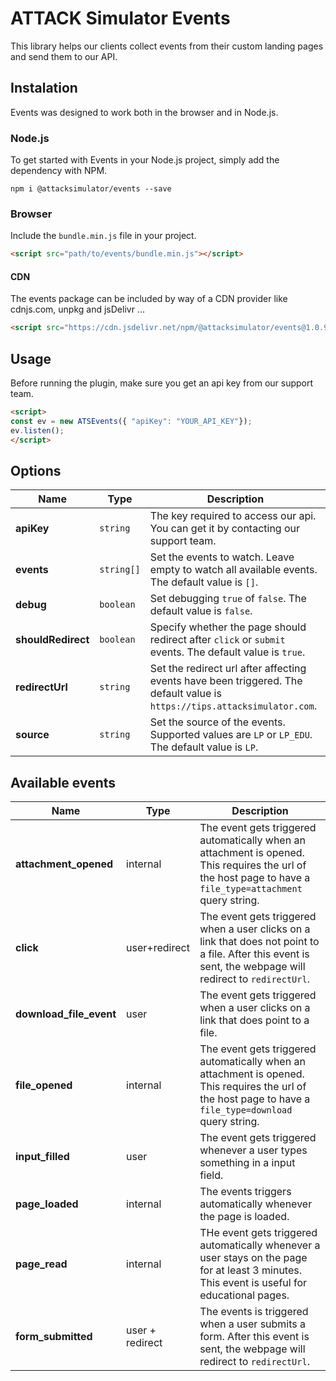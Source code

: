 # ATTACK Simulator Events

This library helps our clients collect events from their custom landing pages and send them to our API.

## Instalation

Events was designed to work both in the browser and in Node.js.

### Node.js

To get started with Events in your Node.js project, simply add the dependency with NPM.

```console
npm i @attacksimulator/events --save
```

### Browser
Include the `bundle.min.js` file in your project.

```html
<script src="path/to/events/bundle.min.js"></script>
```

#### CDN

The events package can be included by way of a CDN provider like cdnjs.com, unpkg and jsDelivr ...

```html
<script src="https://cdn.jsdelivr.net/npm/@attacksimulator/events@1.0.9/dist/bundle.min.js"></script>
```

## Usage

Before running the plugin, make sure you get an api key from our support team.

```html
<script>
const ev = new ATSEvents({ "apiKey": "YOUR_API_KEY"});
ev.listen();
</script>
```

## Options

| Name                 | Type       | Description                                                                                                               |
|----------------------|------------|---------------------------------------------------------------------------------------------------------------------------|
| **apiKey**           | `string`   | The key required to access our api. You can get it by contacting our support team.                                        |
| **events**           | `string[]` | Set the events to watch. Leave empty to watch all available events. The default value is `[]`.                            |
| **debug**            | `boolean`  | Set debugging `true` of `false`. The default value is `false`.                                                            |
| **shouldRedirect**   | `boolean`  | Specify whether the page should redirect after `click` or `submit` events. The default value is `true`.                   |
| **redirectUrl**      | `string`   | Set the redirect url after affecting events have been triggered. The default value is `https://tips.attacksimulator.com`. |
| **source**           | `string`   | Set the source of the events. Supported values are `LP` or `LP_EDU`. The default value is `LP`.                           |

## Available events

| Name                    | Type            | Description                                                                                                                                                |
|-------------------------|-----------------|------------------------------------------------------------------------------------------------------------------------------------------------------------|
| **attachment_opened**   | internal        | The event gets triggered automatically when an attachment is opened. This requires the url of the host page to have a `file_type=attachment` query string. |
| **click**               | user+redirect   | The event gets triggered when a user clicks on a link that does not point to a file. After this event is sent, the webpage will redirect to `redirectUrl`. |
| **download_file_event** | user            | The event gets triggered when a user clicks on a link that does point to a file.                                                                           |
| **file_opened**         | internal        | The event gets triggered automatically when an attachment is opened. This requires the url of the host page to have a `file_type=download` query string.   |
| **input_filled**        | user            | The event gets triggered whenever a user types something in a input field.                                                                                 |
| **page_loaded**         | internal        | The events triggers automatically whenever the page is loaded.                                                                                             |
| **page_read**           | internal        | THe event gets triggered automatically whenever a user stays on the page for at least 3 minutes. This event is useful for educational pages.               |
| **form_submitted**      | user + redirect | The events is triggered when a user submits a form.  After this event is sent, the webpage will redirect to `redirectUrl`.                                 |



